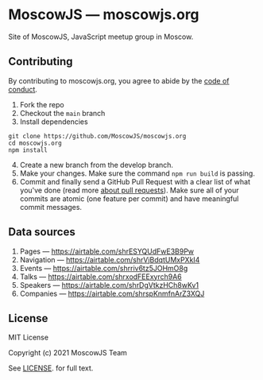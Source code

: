 # MoscowJS — moscowjs.org
Site of MoscowJS, JavaScript meetup group in Moscow.

## Contributing
By contributing to moscowjs.org, you agree to abide by the [code of conduct](/code-of-conduct.md).

1. Fork the repo
2. Checkout the `main` branch
3. Install dependencies

```
git clone https://github.com/MoscowJS/moscowjs.org
cd moscowjs.org
npm install
```

4. Create a new branch from the develop branch.
5. Make your changes. Make sure the command `npm run build` is passing.
6. Commit and finally send a GitHub Pull Request with a clear list of what you've done (read more [about pull requests](https://help.github.com/articles/about-pull-requests/)). Make sure all of your commits are atomic (one feature per commit) and have meaningful commit messages.

## Data sources
1. Pages — https://airtable.com/shrESYQUdFwE3B9Pw
2. Navigation — https://airtable.com/shrVjBdqtUMxPXkI4
3. Events — https://airtable.com/shrriv6tz5JOHmO8g
4. Talks — https://airtable.com/shrxodFEExyrch9A6
5. Speakers — https://airtable.com/shrDgVtkzHCh8wKv1
6. Companies — https://airtable.com/shrspKnmfnArZ3XQJ

## License
MIT License

Copyright (c) 2021 MoscowJS Team

See [LICENSE](/LICENSE). for full text.